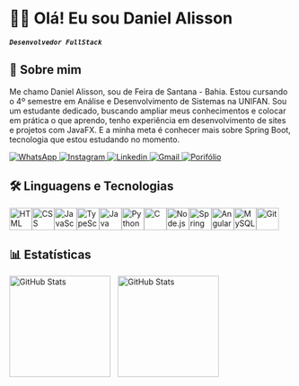 # 👨‍💻 Olá! Eu sou Daniel Alisson

**_`Desenvolvedor FullStack`_**

## 📝 Sobre mim
Me chamo Daniel Alisson, sou de Feira de Santana - Bahia. Estou cursando o 4º semestre em Análise e Desenvolvimento de Sistemas na UNIFAN. Sou um estudante dedicado, buscando ampliar meus conhecimentos e colocar em prática o que aprendo, tenho experiência em desenvolvimento de sites e projetos com JavaFX. E a minha meta é conhecer mais sobre Spring Boot, tecnologia que estou estudando no momento.

<p align="left">
  <a href="https://wa.me/5571997190296" target="_blank">
    <img alt="WhatsApp" title="WhatsApp" src="https://img.shields.io/badge/WhatsApp-25D366?style=for-the-badge&logo=whatsapp&logoColor=white">
  </a>

  <a href="https://www.instagram.com/danielalisson__" target="_blank">
    <img alt="Instagram" title="Instagram" src="https://img.shields.io/badge/Instagram-E4405F?style=for-the-badge&logo=instagram&logoColor=white">
  </a>
  
  <a href="https://www.linkedin.com/in/daniel-alisson-6313b4269/" target="_blank">
    <img alt="Linkedin" title="Linkedin" src="https://img.shields.io/badge/LinkedIn-0077B5?style=for-the-badge&logo=linkedin&logoColor=white">
  </a>

  <a href="mailto:danielalisson77@gmail.com" target="_blank">
    <img alt="Gmail" title="Gmail" src="https://img.shields.io/badge/Gmail-D14836?style=for-the-badge&logo=gmail&logoColor=white">
  </a>

  <a href="https://daniel-alisson.github.io/" target="_blank">
    <img alt="Porifólio" title="Portifólio" src="https://img.shields.io/badge/Portfolio-255E63?style=for-the-badge&logo=About.me&logoColor=white">
  </a>
</p>

## 🛠 Linguagens e Tecnologias
<div style="display: flex; flex-wrap: wrap;">
  <img alt="HTML" title="HTML" width="40" src="https://cdn.jsdelivr.net/gh/devicons/devicon@latest/icons/html5/html5-original.svg" />
  <img alt="CSS" title="CSS" width="40" src="https://cdn.jsdelivr.net/gh/devicons/devicon@latest/icons/css3/css3-original.svg" />
  <img alt="JavaScript" title="JavaScript" width="40" src="https://cdn.jsdelivr.net/gh/devicons/devicon@latest/icons/javascript/javascript-original.svg" />
  <img alt="TypeScript" title="TypeScript" width="40" src="https://cdn.jsdelivr.net/gh/devicons/devicon@latest/icons/typescript/typescript-original.svg" />
          
  <img alt="Java" title="Java" width="40" src="https://cdn.jsdelivr.net/gh/devicons/devicon@latest/icons/java/java-original.svg" />
  <img alt="Python" title="Python" width="40" src="https://cdn.jsdelivr.net/gh/devicons/devicon@latest/icons/python/python-original.svg" />
  <img alt="C" title="C" width="40" src="https://cdn.jsdelivr.net/gh/devicons/devicon@latest/icons/c/c-original.svg" />
  <img alt="Node.js" title="Node.js" width="40" src="https://cdn.jsdelivr.net/gh/devicons/devicon@latest/icons/nodejs/nodejs-original-wordmark.svg" />
  
  <img alt="Spring" title="Spring" width="40" src="https://cdn.jsdelivr.net/gh/devicons/devicon@latest/icons/spring/spring-original-wordmark.svg" />
  <img alt="Angular" title="Angular" width="40" src="https://cdn.jsdelivr.net/gh/devicons/devicon@latest/icons/angular/angular-original.svg" />
  
  <img alt="MySQL" title="MySQL" width="40" src="https://cdn.jsdelivr.net/gh/devicons/devicon@latest/icons/mysql/mysql-original.svg" /> 
  <img alt="Git" title="Git" width="40" src="https://cdn.jsdelivr.net/gh/devicons/devicon@latest/icons/git/git-original.svg" />
</div>

## 📊 Estatísticas

<p>
  <img align="left" alt="GitHub Stats" height="180" style="padding-right: 10px;" src="https://github-readme-stats.vercel.app/api?username=daniel-alisson&show_icons=true&theme=dracula&include_all_commits=true&locale=pt-br">

  <img align="left" alt="GitHub Stats" height="180" style="padding-right: 10px;" src="https://github-readme-stats.vercel.app/api/top-langs/?username=daniel-alisson&layout=compact&theme=dracula&custom_title=Tecnologias&langs_count=8">
</p>
